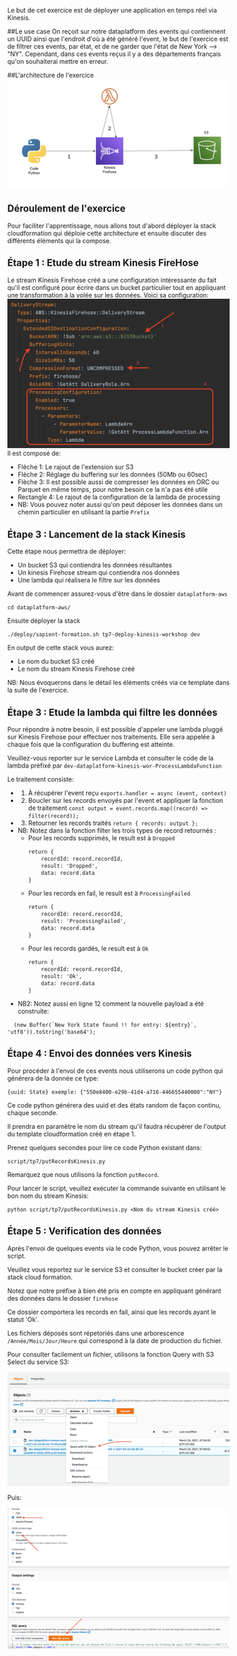 
Le but de cet exercice est de déployer une application en temps réel via Kinesis.

##Le use case
On reçoit sur notre dataplatform des events qui contiennent un UUID ainsi que l'endroit d'où a été généré l'event,
le but de l'exercice est de filtrer ces events, par état, et de ne garder que l'état de New York --> "NY".
Cependant, dans ces events reçus il y a des départements français qu'on souhaiterai mettre en erreur.


##L'architecture de l'exercice
![Kinesis workshop](./documentation/tp7/kinesisworkshop.png "Kinesis workshop")

## Déroulement de l'exercice
Pour faciliter l'apprentissage, nous allons tout d'abord déployer la stack cloudformation qui déploie cette architecture 
et ensuite discuter des différents éléments qui la compose.


## Étape 1 : Etude du stream Kinesis FireHose
Le stream Kinesis Firehose créé a une configuration intéressante du fait qu'il est configuré pour écrire dans un bucket particulier
tout en appliquant une transformation à la volée sur les données.
Voici sa configuration:
![Kinesis config](./documentation/tp7/kinesisfirehoseconfig.png "Kinesis Firehose config")
Il est composé de:
* Flèche 1: Le rajout de l'extension sur S3
* Flèche 2: Réglage du buffering sur les données (50Mb ou 60sec)
* Flèche 3: Il est possible aussi de compresser les données en ORC ou Parquet en même temps, pour notre besoin ce la n'a pas été utile
* Rectangle 4: Le rajout de la configuration de la lambda de processing
* NB: Vous pouvez noter aussi qu'on peut déposer les données dans un chemin particulier en utilisant la partie ```Prefix```


## Étape 3 : Lancement de la stack Kinesis
Cette étape nous permettra de déployer:

* Un bucket S3 qui contiendra les données résultantes
* Un kinesis Firehose stream qui contiendra nos données
* Une lambda qui réalisera le filtre sur les données

Avant de commencer assurez-vous d'être dans le dossier `dataplatform-aws` 
```shell
cd dataplatform-aws/
```
Ensuite déployer la stack
```shell
./deploy/sapient-formation.sh tp7-deploy-kinesis-workshop dev
```

En output de cette stack vous aurez:
* Le nom du bucket S3 créé
* Le nom du stream Kinesis Firehose créé

NB: Nous évoquerons dans le détail les éléments créés via ce template dans la suite de l'exercice.

## Étape 3 : Etude la lambda qui filtre les données
Pour répondre à notre besoin, il est possible d'appeler une lambda pluggé sur Kinesis Firehose pour effectuer nos traitements.
Elle sera appelée à chaque fois que la configuration du buffering est atteinte.

Veuillez-vous reporter sur le service Lambda et consulter le code de la lambda préfixé par ````dev-dataplatform-kinesis-wor-ProcessLambdaFunction````

Le traitement consiste:
* 1. À récupérer l'event reçu ````exports.handler = async (event, context) ````
* 2. Boucler sur les records envoyés par l'event et appliquer la fonction de traitement ````const output = event.records.map((record) => filter(record)); ````
* 3. Retourner les records traités  `````return { records: output };`````
* NB: Notez dans la fonction filter les trois types de record retournés :
    * Pour les records supprimés, le result est à ```Dropped```
      ```shell
      return {
          recordId: record.recordId,
          result: 'Dropped',
          data: record.data
      }
      ```
    * Pour les records en fail, le result est à ```ProcessingFailed```
      ```shell
      return {
          recordId: record.recordId,
          result: 'ProcessingFailed',
          data: record.data
      }
      ```
    * Pour les records gardés, le result est à ```Ok```
      ```shell
      return {
          recordId: record.recordId,
          result: 'Ok',
          data: record.data
      }
      ```
* NB2: Notez aussi en ligne 12 comment la nouvelle payload a été construite:
```shell
  (new Buffer(`New York State found !! for entry: ${entry}`, 'utf8')).toString('base64');
  ```


## Étape 4 : Envoi des données vers Kinesis
Pour procéder à l'envoi de ces events nous utiliserons un code python qui générera de la donnée ce type:
```
{uuid: State} exemple: {"550e8400-e29b-41d4-a716-446655440000":"NY"}
```
Ce code python générera des uuid et des états random de façon continu, chaque seconde.

Il prendra en paramètre le nom du stream qu'il faudra récupérer de l'output du template cloudformation créé en étape 1.

Prenez quelques secondes pour lire ce code Python existant dans: 
```
script/tp7/putRecordsKinesis.py
```
Remarquez que nous utilisons la fonction ```putRecord```.

Pour lancer le script, veuillez exécuter la commande suivante en utilisant le bon nom du stream Kinesis:
```shell
python script/tp7/putRecordsKinesis.py <Nom du stream Kinesis créé>
```
## Étape 5 : Verification des données
Après l'envoi de quelques events via le code Python, vous pouvez arrêter le script.

Veuillez vous reportez sur le service S3 et consulter le bucket créer par la stack cloud formation.

Notez que notre préfixe à bien été pris en compte en appliquant générant des données dans le dossier ```firehose```

Ce dossier comportera les records en fail, ainsi que les records ayant le statut 'Ok'.

Les fichiers déposés sont répetoriés dans une arborescence `/Année/Mois/Jour/Heure` qui correspond à la date de production du fichier.

Pour consulter facilement un fichier, utilisons la fonction Query with S3 Select du service S3:

![s3select1](./documentation/tp7/s3select1.png "s3 select 1")

Puis:

![s3select2](./documentation/tp7/s3select2.png "s3 select 2")
